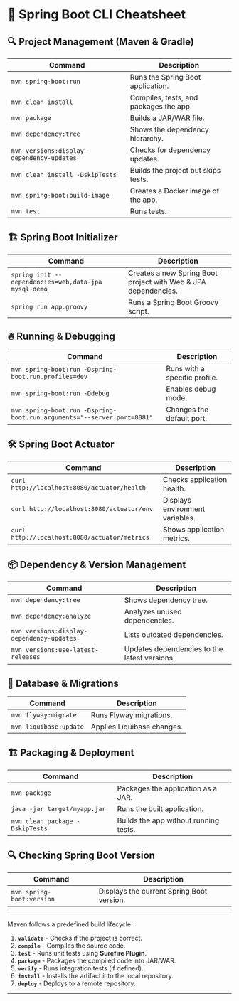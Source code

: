 # 🚀 Spring Boot CLI Cheatsheet

## 🔍 Project Management (Maven & Gradle)
| Command | Description |
|---------|-------------|
| `mvn spring-boot:run` | Runs the Spring Boot application. |
| `mvn clean install` | Compiles, tests, and packages the app. |
| `mvn package` | Builds a JAR/WAR file. |
| `mvn dependency:tree` | Shows the dependency hierarchy. |
| `mvn versions:display-dependency-updates` | Checks for dependency updates. |
| `mvn clean install -DskipTests` | Builds the project but skips tests. |
| `mvn spring-boot:build-image` | Creates a Docker image of the app. |
| `mvn test` | Runs tests. |

## 🏗 Spring Boot Initializer
| Command | Description |
|---------|-------------|
| `spring init --dependencies=web,data-jpa mysql-demo` | Creates a new Spring Boot project with Web & JPA dependencies. |
| `spring run app.groovy` | Runs a Spring Boot Groovy script. |

## 🔥 Running & Debugging
| Command | Description |
|---------|-------------|
| `mvn spring-boot:run -Dspring-boot.run.profiles=dev` | Runs with a specific profile. |
| `mvn spring-boot:run -Ddebug` | Enables debug mode. |
| `mvn spring-boot:run -Dspring-boot.run.arguments="--server.port=8081"` | Changes the default port. |

## 🛠 Spring Boot Actuator
| Command | Description |
|---------|-------------|
| `curl http://localhost:8080/actuator/health` | Checks application health. |
| `curl http://localhost:8080/actuator/env` | Displays environment variables. |
| `curl http://localhost:8080/actuator/metrics` | Shows application metrics. |

## 📦 Dependency & Version Management
| Command | Description |
|---------|-------------|
| `mvn dependency:tree` | Shows dependency tree. |
| `mvn dependency:analyze` | Analyzes unused dependencies. |
| `mvn versions:display-dependency-updates` | Lists outdated dependencies. |
| `mvn versions:use-latest-releases` | Updates dependencies to the latest versions. |

## 🔄 Database & Migrations
| Command | Description |
|---------|-------------|
| `mvn flyway:migrate` | Runs Flyway migrations. |
| `mvn liquibase:update` | Applies Liquibase changes. |

## 🏗 Packaging & Deployment
| Command | Description |
|---------|-------------|
| `mvn package` | Packages the application as a JAR. |
| `java -jar target/myapp.jar` | Runs the built application. |
| `mvn clean package -DskipTests` | Builds the app without running tests. |

## 🔍 Checking Spring Boot Version
| Command | Description |
|---------|-------------|
| `mvn spring-boot:version` | Displays the current Spring Boot version. |

---

Maven follows a predefined build lifecycle:

1. **`validate`** - Checks if the project is correct.
2. **`compile`** - Compiles the source code.
3. **`test`** - Runs unit tests using **Surefire Plugin**.
4. **`package`** - Packages the compiled code into JAR/WAR.
5. **`verify`** - Runs integration tests (if defined).
6. **`install`** - Installs the artifact into the local repository.
7. **`deploy`** - Deploys to a remote repository.

---
